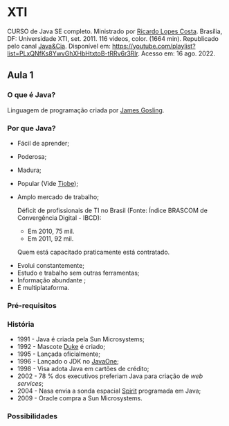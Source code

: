# XTI
CURSO de Java SE completo. Ministrado por [Ricardo Lopes Costa](https://www.linkedin.com/in/ricardolc). Brasília, DF: Universidade XTI, set. 2011. 116 vídeos, color. (1664 min). Republicado pelo canal
[Java&Cia](https://www.youtube.com/c/java8cia). Disponível em: https://youtube.com/playlist?list=PLxQNfKs8YwvGhXHbHtxtoB-tRRv6r3Rlr. Acesso em: 16 ago. 2022.

## Aula 1



### O que é Java?

Linguagem de programação criada por [James Gosling](https://pt.wikipedia.org/wiki/James_Gosling).

### Por que Java?
- Fácil de aprender;
- Poderosa;
- Madura;
- Popular (Vide [Tiobe](https://www.tiobe.com/tiobe-index/));
- Amplo mercado de trabalho;

    Déficit de profissionais de TI no Brasil (Fonte: Índice BRASCOM de Convergência Digital - IBCD):
    - Em 2010, 75 mil.
    - Em 2011, 92 mil.    
    
    Quem está capacitado praticamente está contratado.

* Evolui constantemente;
* Estudo e trabalho sem outras ferramentas;
* Informação abundante ;
* É multiplataforma.

### Pré-requisitos

### História

* 1991 - Java é criada pela Sun Microsystems;
* 1992 - Mascote [Duke](https://www.oracle.com/java/duke/) é criado;
* 1995 - Lançada oficialmente;
* 1996 - Lançado o JDK no [JavaOne](https://www.oracle.com/cloudworld/javaone/);
* 1998 - Visa adota Java em cartões de crédito;
* 2002 - 78 % dos executivos preferiam Java para criação de *web services*;
* 2004 - Nasa envia a sonda espacial [Spirit](https://pt.wikipedia.org/wiki/Spirit_(sonda_espacial)) programada em Java;
* 2009 - Oracle compra a Sun Microsystems.

### Possibilidades
